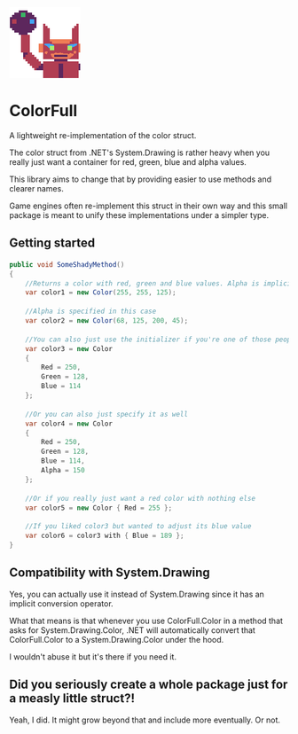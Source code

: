 ![ColorFull](https://github.com/Moreault/ColorFull/blob/master/colorfull.png)

# ColorFull
A lightweight re-implementation of the color struct.

The color struct from .NET's System.Drawing is rather heavy when you really just want a container for red, green, blue and alpha values. 

This library aims to change that by providing easier to use methods and clearer names.

Game engines often re-implement this struct in their own way and this small package is meant to unify these implementations under a simpler type.

## Getting started

```c#
public void SomeShadyMethod()
{
	//Returns a color with red, green and blue values. Alpha is implicitly maxed out (255)
	var color1 = new Color(255, 255, 125);

	//Alpha is specified in this case 
	var color2 = new Color(68, 125, 200, 45);

	//You can also just use the initializer if you're one of those people who hate constructors. Omitting alpha also initializes it to 255
	var color3 = new Color
    {
        Red = 250,
        Green = 128,
        Blue = 114
    };

    //Or you can also just specify it as well
	var color4 = new Color
    {
        Red = 250,
        Green = 128,
        Blue = 114,
        Alpha = 150
    };

    //Or if you really just want a red color with nothing else
    var color5 = new Color { Red = 255 };

    //If you liked color3 but wanted to adjust its blue value
    var color6 = color3 with { Blue = 189 };
}
```

## Compatibility with System.Drawing

Yes, you can actually use it instead of System.Drawing since it has an implicit conversion operator.

What that means is that whenever you use ColorFull.Color in a method that asks for System.Drawing.Color, .NET will automatically convert that ColorFull.Color to a System.Drawing.Color under the hood.

I wouldn't abuse it but it's there if you need it.

## Did you seriously create a whole package just for a measly little struct?!

Yeah, I did. It might grow beyond that and include more eventually. Or not.